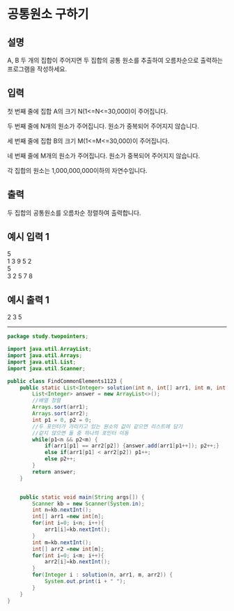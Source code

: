 # 공통원소 구하기

## 설명

A, B 두 개의 집합이 주어지면 두 집합의 공통 원소를 추출하여 오름차순으로 출력하는 프로그램을 작성하세요.


## 입력

첫 번째 줄에 집합 A의 크기 N(1<=N<=30,000)이 주어집니다.

두 번째 줄에 N개의 원소가 주어집니다. 원소가 중복되어 주어지지 않습니다.

세 번째 줄에 집합 B의 크기 M(1<=M<=30,000)이 주어집니다.

네 번째 줄에 M개의 원소가 주어집니다. 원소가 중복되어 주어지지 않습니다.

각 집합의 원소는 1,000,000,000이하의 자연수입니다.


## 출력

두 집합의 공통원소를 오름차순 정렬하여 출력합니다.


## 예시 입력 1 

5   
1 3 9 5 2   
5   
3 2 5 7 8   

## 예시 출력 1

2 3 5

---

```java
package study.twopointers;

import java.util.ArrayList;
import java.util.Arrays;
import java.util.List;
import java.util.Scanner;

public class FindCommonElements1123 {
    public static List<Integer> solution(int n, int[] arr1, int m, int[] arr2) {
        List<Integer> answer = new ArrayList<>();
        //배열 정렬
        Arrays.sort(arr1);
        Arrays.sort(arr2);
        int p1 = 0, p2 = 0;
        //두 포인터가 가리키고 있는 원소의 값이 같으면 리스트에 담기
        //같지 않으면 둘 중 하나의 포인터 이동
        while(p1<n && p2<m) {
            if(arr1[p1] == arr2[p2]) {answer.add(arr1[p1++]); p2++;}
            else if(arr1[p1] < arr2[p2]) p1++;
            else p2++;
        }
        return answer;
    }


    public static void main(String args[]) {
        Scanner kb = new Scanner(System.in);
        int n=kb.nextInt();
        int[] arr1 =new int[n];
        for(int i=0; i<n; i++){
            arr1[i]=kb.nextInt();
        }
        int m=kb.nextInt();
        int[] arr2 =new int[m];
        for(int i=0; i<m; i++){
            arr2[i]=kb.nextInt();
        }
        for(Integer i : solution(n, arr1, m, arr2)) {
            System.out.print(i + " ");
        }
    }
}
```
